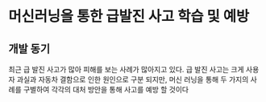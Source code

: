 # 머신러닝을 통한 급발진 사고 학습 및 예방


## 개발 동기


최근 급 발진 사고가 많아 피해를 보는 사례가 많아지고 있다. 급 발진 사고는 크게 사용자 과실과 자동차 결함으로 인한 원인으로 구분 되지만, 머신 러닝을 통해 두 가지의 사례를 구별하여 각각의 대처 방안을 통해 사고를 예방 할 것이다
